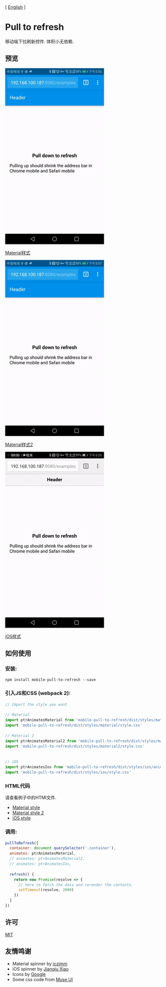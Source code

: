 [ [English](README.md) ]

# Pull to refresh

移动端下拉刷新控件. 体积小无依赖.

## 预览

![Material style](imgs/material.gif)

[Material样式](examples/material.html)

![Material style 2](imgs/material2.gif)

[Material样式2](examples/material2.html)

![iOS style](imgs/ios.gif)

[iOS样式](examples/ios.html)

## 如何使用

### 安装:

```
npm install mobile-pull-to-refresh --save
```

### 引入JS和CSS (webpack 2):

```js
// Import the style you want

// Material
import ptrAnimatesMaterial from 'mobile-pull-to-refresh/dist/styles/material/animates'
import 'mobile-pull-to-refresh/dist/styles/material/style.css'

// Material 2
import ptrAnimatesMaterial2 from 'mobile-pull-to-refresh/dist/styles/material2/animates'
import 'mobile-pull-to-refresh/dist/styles/material2/style.css'


// iOS
import ptrAnimatesIos from 'mobile-pull-to-refresh/dist/styles/ios/animates'
import 'mobile-pull-to-refresh/dist/styles/ios/style.css'
```

### HTML代码

请查看例子中的HTMl文件.
* [Material style](examples/material.html)
* [Material style 2](examples/material2.html)
* [iOS style](examples/ios.html)

### 调用:

```js
pullToRefresh({
  container: document.querySelector('.container'),
  animates: ptrAnimatesMaterial,
  // animates: ptrAnimatesMaterial2,
  // animates: ptrAnimatesIos,

  refresh() {
    return new Promise(resolve => {
      // here to fetch the data and rerender the contents.
      setTimeout(resolve, 2000)
    })
  }
})
```

## 许可

[MIT](LICENSE)

## 友情鸣谢

* Material spinner by [jczimm](https://codepen.io/jczimm/pen/vEBpoL)
* iOS spinner by [Jianqiu Xiao](https://github.com/swordray/ispinner)
* Icons by [Google](https://material.io/icons/)
* Some css code from [Muse UI](https://museui.github.io)
